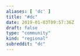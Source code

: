 ```yaml
---
aliases: [ 'dc' ]
title: "#dc"
date: 2019-01-03T09:57:36Z
draft: false
type: "community"
kind: "regional"
subreddit: "dc"
---
```

